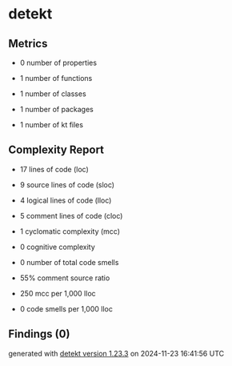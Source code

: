 # detekt

## Metrics

* 0 number of properties

* 1 number of functions

* 1 number of classes

* 1 number of packages

* 1 number of kt files

## Complexity Report

* 17 lines of code (loc)

* 9 source lines of code (sloc)

* 4 logical lines of code (lloc)

* 5 comment lines of code (cloc)

* 1 cyclomatic complexity (mcc)

* 0 cognitive complexity

* 0 number of total code smells

* 55% comment source ratio

* 250 mcc per 1,000 lloc

* 0 code smells per 1,000 lloc

## Findings (0)

generated with [detekt version 1.23.3](https://detekt.dev/) on 2024-11-23 16:41:56 UTC
